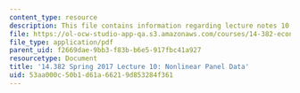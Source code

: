 ```yaml
---
content_type: resource
description: This file contains information regarding lecture notes 10.
file: https://ol-ocw-studio-app-qa.s3.amazonaws.com/courses/14-382-econometrics-spring-2017/53aa000c50b1d61a66219d853284f361_MIT14_382S17_lec10.pdf
file_type: application/pdf
parent_uid: f2669dae-9bb3-f83b-b6e5-917fbc41a927
resourcetype: Document
title: '14.382 Spring 2017 Lecture 10: Nonlinear Panel Data'
uid: 53aa000c-50b1-d61a-6621-9d853284f361
---
```

